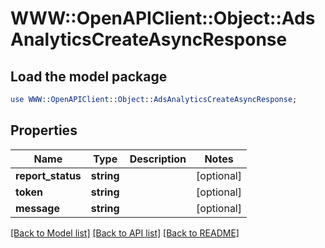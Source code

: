 # WWW::OpenAPIClient::Object::AdsAnalyticsCreateAsyncResponse

## Load the model package
```perl
use WWW::OpenAPIClient::Object::AdsAnalyticsCreateAsyncResponse;
```

## Properties
Name | Type | Description | Notes
------------ | ------------- | ------------- | -------------
**report_status** | **string** |  | [optional] 
**token** | **string** |  | [optional] 
**message** | **string** |  | [optional] 

[[Back to Model list]](../README.md#documentation-for-models) [[Back to API list]](../README.md#documentation-for-api-endpoints) [[Back to README]](../README.md)


